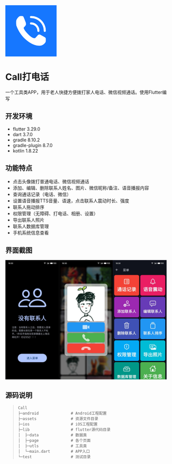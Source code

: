 <img src="android/app/src/main/res/mipmap-mdpi/ic_launcher.png" width="160px" />

# Call打电话

一个工具类APP，用于老人快捷方便拨打家人电话、微信视频通话。使用Flutter编写

## 开发环境

- flutter 3.29.0
- dart 3.7.0
- gradle 8.10.2
- gradle-plugin 8.7.0
- kotlin 1.8.22

## 功能特点

- 点击头像拨打普通电话、微信视频通话
- 添加、编辑、删除联系人姓名、图片、微信昵称/备注、语音播报内容
- 查询通话记录（电话、微信）
- 设置语音播报TTS音量、语速，点击联系人震动时长、强度
- 联系人拖动排序
- 权限管理（无障碍、打电话、相册、设置）
- 导出联系人照片
- 联系人数据库管理
- 手机系统信息查看

## 界面截图
![UI](assets/screenshot/ui.jpg)

## 源码说明

> ```
> Call
> ├─android              # Android工程配置
> ├─assets               # 资源文件目录
> ├─ios                  # iOS工程配置
> ├─lib                  # flutter源代码目录
> │  ├─data              # 数据类
> │  ├─page              # 各个页面
> │  ├─utls              # 工具类
> │  └─main.dart         # APP入口
> └─test                 # 测试目录
> ```
